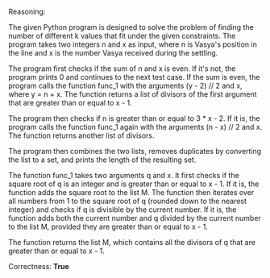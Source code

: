 Reasoning:

The given Python program is designed to solve the problem of finding the number of different k values that fit under the given constraints. The program takes two integers n and x as input, where n is Vasya's position in the line and x is the number Vasya received during the settling.

The program first checks if the sum of n and x is even. If it's not, the program prints 0 and continues to the next test case. If the sum is even, the program calls the function func_1 with the arguments (y - 2) // 2 and x, where y = n + x. The function returns a list of divisors of the first argument that are greater than or equal to x - 1.

The program then checks if n is greater than or equal to 3 * x - 2. If it is, the program calls the function func_1 again with the arguments (n - x) // 2 and x. The function returns another list of divisors.

The program then combines the two lists, removes duplicates by converting the list to a set, and prints the length of the resulting set.

The function func_1 takes two arguments q and x. It first checks if the square root of q is an integer and is greater than or equal to x - 1. If it is, the function adds the square root to the list M. The function then iterates over all numbers from 1 to the square root of q (rounded down to the nearest integer) and checks if q is divisible by the current number. If it is, the function adds both the current number and q divided by the current number to the list M, provided they are greater than or equal to x - 1.

The function returns the list M, which contains all the divisors of q that are greater than or equal to x - 1.

Correctness: **True**